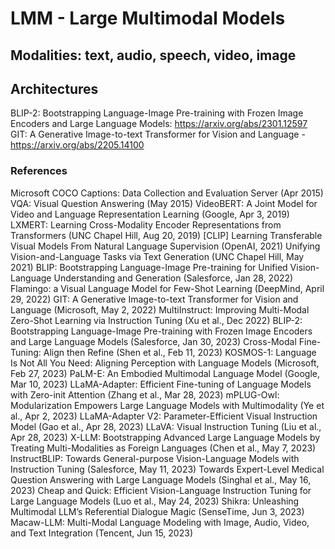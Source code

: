 # LMM - Large Multimodal Models
## Modalities: text, audio, speech, video, image

## Architectures 
BLIP-2: Bootstrapping Language-Image Pre-training with Frozen Image Encoders and Large Language Models: https://arxiv.org/abs/2301.12597
GIT: A Generative Image-to-text Transformer for Vision and Language - https://arxiv.org/abs/2205.14100

### References
Microsoft COCO Captions: Data Collection and Evaluation Server (Apr 2015)
VQA: Visual Question Answering (May 2015)
VideoBERT: A Joint Model for Video and Language Representation Learning (Google, Apr 3, 2019)
LXMERT: Learning Cross-Modality Encoder Representations from Transformers (UNC Chapel Hill, Aug 20, 2019)
[CLIP] Learning Transferable Visual Models From Natural Language Supervision (OpenAI, 2021)
Unifying Vision-and-Language Tasks via Text Generation (UNC Chapel Hill, May 2021)
BLIP: Bootstrapping Language-Image Pre-training for Unified Vision-Language Understanding and Generation (Salesforce, Jan 28, 2022)
Flamingo: a Visual Language Model for Few-Shot Learning (DeepMind, April 29, 2022)
GIT: A Generative Image-to-text Transformer for Vision and Language (Microsoft, May 2, 2022)
MultiInstruct: Improving Multi-Modal Zero-Shot Learning via Instruction Tuning (Xu et al., Dec 2022)
BLIP-2: Bootstrapping Language-Image Pre-training with Frozen Image Encoders and Large Language Models (Salesforce, Jan 30, 2023)
Cross-Modal Fine-Tuning: Align then Refine (Shen et al., Feb 11, 2023)
KOSMOS-1: Language Is Not All You Need: Aligning Perception with Language Models (Microsoft, Feb 27, 2023)
PaLM-E: An Embodied Multimodal Language Model (Google, Mar 10, 2023)
LLaMA-Adapter: Efficient Fine-tuning of Language Models with Zero-init Attention (Zhang et al., Mar 28, 2023)
mPLUG-Owl: Modularization Empowers Large Language Models with Multimodality (Ye et al., Apr 2, 2023)
LLaMA-Adapter V2: Parameter-Efficient Visual Instruction Model (Gao et al., Apr 28, 2023)
LLaVA: Visual Instruction Tuning (Liu et al., Apr 28, 2023)
X-LLM: Bootstrapping Advanced Large Language Models by Treating Multi-Modalities as Foreign Languages (Chen et al., May 7, 2023)
InstructBLIP: Towards General-purpose Vision-Language Models with Instruction Tuning (Salesforce, May 11, 2023)
Towards Expert-Level Medical Question Answering with Large Language Models (Singhal et al., May 16, 2023)
Cheap and Quick: Efficient Vision-Language Instruction Tuning for Large Language Models (Luo et al., May 24, 2023)
Shikra: Unleashing Multimodal LLM’s Referential Dialogue Magic (SenseTime, Jun 3, 2023)
Macaw-LLM: Multi-Modal Language Modeling with Image, Audio, Video, and Text Integration (Tencent, Jun 15, 2023)
